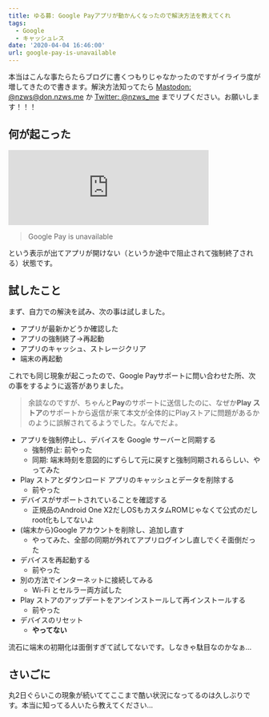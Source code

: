 ```yaml
---
title: ゆる募: Google Payアプリが動かんくなったので解決方法を教えてくれ
tags:
  - Google
  - キャッシュレス
date: '2020-04-04 16:46:00'
url: google-pay-is-unavailable
---
```


本当はこんな事たらたらブログに書くつもりじゃなかったのですがイライラ度が増してきたので書きます。解決方法知ってたら [Mastodon: @nzws@don.nzws.me](https://don.nzws.me/@nzws) か [Twitter: @nzws_me](https://twitter.com/nzws_me) までリプください。お願いします！！！

## 何が起こった

<iframe src="https://don.nzws.me/@nzws/103936163125647012/embed" class="mastodon-embed" style="max-width: 100%; border: 0" width="400" allowfullscreen="allowfullscreen"></iframe>

> Google Pay is unavailable

という表示が出てアプリが開けない（というか途中で阻止されて強制終了される）状態です。

## 試したこと

まず、自力での解決を試み、次の事は試しました。

- アプリが最新かどうか確認した
- アプリの強制終了→再起動
- アプリのキャッシュ、ストレージクリア
- 端末の再起動

これでも同じ現象が起こったので、Google Payサポートに問い合わせた所、次の事をするように返答がありました。

> 余談なのですが、ちゃんと**Pay**のサポートに送信したのに、なぜか**Play ストア**のサポートから返信が来て本文が全体的にPlayストアに問題があるかのように誤解されてるようでした。なんでだよ。

- アプリを強制停止し、デバイスを Google サーバーと同期する
  - 強制停止: 前やった
  - 同期: 端末時刻を意図的にずらして元に戻すと強制同期されるらしい、やってみた
- Play ストアとダウンロード アプリのキャッシュとデータを削除する
  - 前やった
- デバイスがサポートされていることを確認する
  - 正規品のAndroid One X2だしOSもカスタムROMじゃなくて公式のだしroot化もしてないよ
- (端末から)Google アカウントを削除し、追加し直す
  - やってみた、全部の同期が外れてアプリログインし直しでくそ面倒だった
- デバイスを再起動する
  - 前やった
- 別の方法でインターネットに接続してみる
  - Wi-Fi とセルラー両方試した
- Play ストアのアップデートをアンインストールして再インストールする
  - 前やった
- デバイスのリセット
  - **やってない**

流石に端末の初期化は面倒すぎて試してないです。しなきゃ駄目なのかなぁ...

## さいごに

丸2日ぐらいこの現象が続いててここまで酷い状況になってるのは久しぶりです。本当に知ってる人いたら教えてください...

<script src="https://assets-don.nzws.me/embed.js" async="async"></script>
